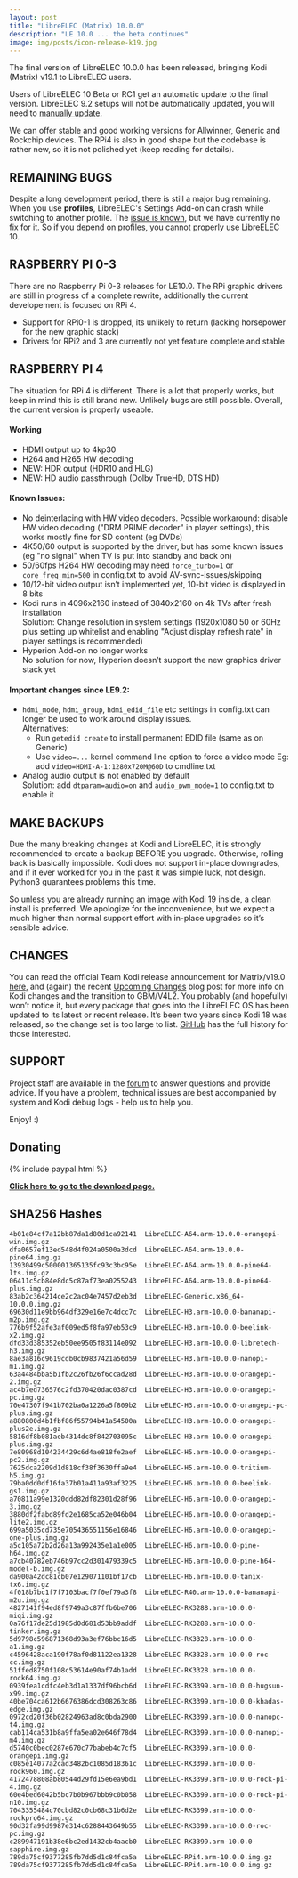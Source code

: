 ```yaml
---
layout: post
title: "LibreELEC (Matrix) 10.0.0"
description: "LE 10.0 ... the beta continues"
image: img/posts/icon-release-k19.jpg
---
```


The final version of LibreELEC 10.0.0 has been released, bringing Kodi (Matrix) v19.1 to LibreELEC users.
  
Users of LibreELEC 10 Beta or RC1 get an automatic update to the final version. LibreELEC 9.2 setups will not be automatically updated, you will need to [manually update](https://wiki.libreelec.tv/support/update).

We can offer stable and good working versions for Allwinner, Generic and Rockchip devices. The RPi4 is also in good shape but the codebase is rather new, so it is not polished yet (keep reading for details).

## REMAINING BUGS

Despite a long development period, there is still a major bug remaining. When you use **profiles**, LibreELEC's Settings Add-on can crash while switching to another profile.
The [issue is known](https://github.com/LibreELEC/LibreELEC.tv/issues/5303), but we have currently no fix for it. So if you depend on profiles, you cannot properly use LibreELEC 10.

## RASPBERRY PI 0-3

There are no Raspberry Pi 0-3 releases for LE10.0. The RPi graphic drivers are still in progress of a complete rewrite, additionally the current developement is focused on RPi 4.
- Support for RPi0-1 is dropped, its unlikely to return (lacking horsepower for the new graphic stack)
- Drivers for RPi2 and 3 are currently not yet feature complete and stable

## RASPBERRY PI 4

The situation for RPi 4 is different. There is a lot that properly works, but keep in mind this is still brand new. Unlikely bugs are still possible. 
Overall, the current version is properly useable.

#### Working
- HDMI output up to 4kp30
- H264 and H265 HW decoding
- NEW: HDR output (HDR10 and HLG)
- NEW: HD audio passthrough (Dolby TrueHD, DTS HD)

#### Known Issues:
- No deinterlacing with HW video decoders.
  Possible workaround: disable HW video decoding ("DRM PRIME decoder" in player settings), this works mostly fine for SD content (eg DVDs)
- 4K50/60 output is supported by the driver, but has some known issues (eg "no signal" when TV is put into standby and back on)
- 50/60fps H264 HW decoding may need `force_turbo=1` or `core_freq_min=500` in config.txt to avoid AV-sync-issues/skipping
- 10/12-bit video output isn’t implemented yet, 10-bit video is displayed in 8 bits
- Kodi runs in 4096x2160 instead of 3840x2160 on 4k TVs after fresh installation  
  Solution: Change resolution in system settings (1920x1080 50 or 60Hz plus setting up whitelist and enabling "Adjust display refresh rate" in player settings is recommended)
- Hyperion Add-on no longer works  
  No solution for now, Hyperion doesn’t support the new graphics driver stack yet

#### Important changes since LE9.2:
- `hdmi_mode`, `hdmi_group`, `hdmi_edid_file` etc settings in config.txt can longer be used to work around display issues.  
  Alternatives:
  - Run `getedid create` to install permanent EDID file (same as on Generic)
  - Use `video=...` kernel command line option to force a video mode
    Eg: add `video=HDMI-A-1:1280x720M@60D` to cmdline.txt
- Analog audio output is not enabled by default  
  Solution: add `dtparam=audio=on` and `audio_pwm_mode=1` to config.txt to enable it

## MAKE BACKUPS

Due the many breaking changes at Kodi and LibreELEC, it is strongly recommended to create a backup BEFORE you upgrade. Otherwise, rolling back is basically impossible. Kodi does not support in-place downgrades, and if it ever worked for you in the past it was simple luck, not design. Python3 guarantees problems this time.

So unless you are already running an image with Kodi 19 inside, a clean install is preferred. We apologize for the inconvenience, but we expect a much higher than normal support effort with in-place upgrades so it’s sensible advice.

## CHANGES

You can read the official Team Kodi release announcement for Matrix/v19.0 [here](https://kodi.tv/article/kodi-190-matrix-release), and (again) the recent [Upcoming Changes](https://libreelec.tv/2021/02/14/upcoming-changes/) blog post for more info on Kodi changes and the transition to GBM/V4L2. You probably (and hopefully) won’t notice it, but every package that goes into the LibreELEC OS has been updated to its latest or recent release. It’s been two years since Kodi 18 was released, so the change set is too large to list. [GitHub](https://github.com/LibreELEC/LibreELEC.tv/compare/libreelec-9.2...libreelec-10.0) has the full history for those interested.

## SUPPORT

Project staff are available in the [forum](https://forum.libreelec.tv) to answer questions and provide advice. If you have a problem, technical issues are best accompanied by system and Kodi debug logs - help us to help you.

Enjoy! :)

## Donating

{% include paypal.html %}


[**Click here to go to the download page.**](https://libreelec.tv/downloads/)


## SHA256 Hashes

<style>
  .highlight {
    font-size: 12px;
    line-height: 1.2;
  }
</style>

```
4b01e84cf7a12bb87da1d80d1ca92141  LibreELEC-A64.arm-10.0.0-orangepi-win.img.gz
dfa0657ef13ed548d4f024a0500a3dcd  LibreELEC-A64.arm-10.0.0-pine64.img.gz
13930499c500001365135fc93c3bc95e  LibreELEC-A64.arm-10.0.0-pine64-lts.img.gz
06411c5cb84e8dc5c87af73ea0255243  LibreELEC-A64.arm-10.0.0-pine64-plus.img.gz
83ab2c364214ce2c2ac04e7457d2eb3d  LibreELEC-Generic.x86_64-10.0.0.img.gz
69630d11e9bb964df329e16e7c4dcc7c  LibreELEC-H3.arm-10.0.0-bananapi-m2p.img.gz
776b9f52afe3af009ed5f8fa97eb53c9  LibreELEC-H3.arm-10.0.0-beelink-x2.img.gz
dfd33d385352eb50ee9505f83114e092  LibreELEC-H3.arm-10.0.0-libretech-h3.img.gz
8ae3a816c9619cdb0cb9837421a56d59  LibreELEC-H3.arm-10.0.0-nanopi-m1.img.gz
63a4484bba5b1fb2c26fb26f6ccad28d  LibreELEC-H3.arm-10.0.0-orangepi-2.img.gz
ac4b7ed736576c2fd370420dac0387cd  LibreELEC-H3.arm-10.0.0-orangepi-pc.img.gz
70e47307f941b702ba0a1226a5f809b2  LibreELEC-H3.arm-10.0.0-orangepi-pc-plus.img.gz
a880800d4b1fbf86f55794b41a54500a  LibreELEC-H3.arm-10.0.0-orangepi-plus2e.img.gz
5816df8b081aeb4314dc8f842703095c  LibreELEC-H3.arm-10.0.0-orangepi-plus.img.gz
7e80968d104234429c6d4ae818fe2aef  LibreELEC-H5.arm-10.0.0-orangepi-pc2.img.gz
7625dca2209d1d818cf38f3630ffa9e4  LibreELEC-H5.arm-10.0.0-tritium-h5.img.gz
79ba0dd0df16fa37b01a411a93af3225  LibreELEC-H6.arm-10.0.0-beelink-gs1.img.gz
a70811a99e1320ddd82df82301d28f96  LibreELEC-H6.arm-10.0.0-orangepi-3.img.gz
3880df2fabd89fd2e1685ca52e046b04  LibreELEC-H6.arm-10.0.0-orangepi-lite2.img.gz
699a5035cd735e705436551156e16846  LibreELEC-H6.arm-10.0.0-orangepi-one-plus.img.gz
a5c105a72b2d26a13a992435e1a1e005  LibreELEC-H6.arm-10.0.0-pine-h64.img.gz
a7cb40782eb746b97cc2d301479339c5  LibreELEC-H6.arm-10.0.0-pine-h64-model-b.img.gz
da900a42dc81cb07e129071101bf17cb  LibreELEC-H6.arm-10.0.0-tanix-tx6.img.gz
4f018b7bc1f7f7103bacf7f0ef79a3f8  LibreELEC-R40.arm-10.0.0-bananapi-m2u.img.gz
4827141f94ed8f9749a3c87ffb6be706  LibreELEC-RK3288.arm-10.0.0-miqi.img.gz
0a76f17de25d1985d0d681d53bb9addf  LibreELEC-RK3288.arm-10.0.0-tinker.img.gz
5d9798c596871368d93a3ef76bbc16d5  LibreELEC-RK3328.arm-10.0.0-a1.img.gz
c4596428aca190f78af0d81122ea1328  LibreELEC-RK3328.arm-10.0.0-roc-cc.img.gz
51ffed8750f108c53614e90af74b1add  LibreELEC-RK3328.arm-10.0.0-rock64.img.gz
0939fea1cdfc4eb3d1a1337df96bcb6d  LibreELEC-RK3399.arm-10.0.0-hugsun-x99.img.gz
40be704ca612b6676386dcd308263c86  LibreELEC-RK3399.arm-10.0.0-khadas-edge.img.gz
0972cd20f36b02824963ad8c0bda2900  LibreELEC-RK3399.arm-10.0.0-nanopc-t4.img.gz
cab114ca531b8a9ffa5ea02e646f78d4  LibreELEC-RK3399.arm-10.0.0-nanopi-m4.img.gz
d5740c0bec0287e670c77babeb4c7cf5  LibreELEC-RK3399.arm-10.0.0-orangepi.img.gz
c085e14077a2cad3482bc1085d18361c  LibreELEC-RK3399.arm-10.0.0-rock960.img.gz
4172478808ab80544d29fd15e6ea9bd1  LibreELEC-RK3399.arm-10.0.0-rock-pi-4.img.gz
60e4bed6042b5bc7b0b967bbb9c0b058  LibreELEC-RK3399.arm-10.0.0-rock-pi-n10.img.gz
7043355484c70cbd82c0cb68c31b6d2e  LibreELEC-RK3399.arm-10.0.0-rockpro64.img.gz
90d32fa99d9987e314c6288443649b55  LibreELEC-RK3399.arm-10.0.0-roc-pc.img.gz
c289947191b38e6bc2ed1432cb4aacb0  LibreELEC-RK3399.arm-10.0.0-sapphire.img.gz
789da75cf9377285fb7dd5d1c84fca5a  LibreELEC-RPi4.arm-10.0.0.img.gz
789da75cf9377285fb7dd5d1c84fca5a  LibreELEC-RPi4.arm-10.0.0.img.gz
```

